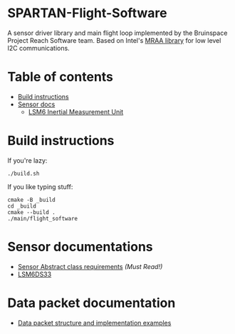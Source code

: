# SPARTAN-Flight-Software

A sensor driver library and main flight loop implemented by the Bruinspace Project Reach Software team. Based on
Intel's [MRAA library](https://github.com/eclipse/mraa) for low level I2C communications.

Table of contents
=================

<!--ts-->
* [Build instructions](#build-instructions)
* [Sensor docs](#sensor-documentations)
    * [LSM6 Inertial Measurement Unit](spartan/src/docs/lsm6.md)
<!--te-->

# Build instructions

If you're lazy:

```shell
./build.sh
```

If you like typing stuff:
```shell
cmake -B _build
cd _build
cmake --build .
./main/flight_software
```

# Sensor documentations
* [Sensor Abstract class requirements](spartan/src/docs/sensor.md) *(Must Read!)*
* [LSM6DS33](spartan/src/docs/lsm6.md)

# Data packet documentation
* [Data packet structure and implementation examples](spartan/src/docs/dp.md)
